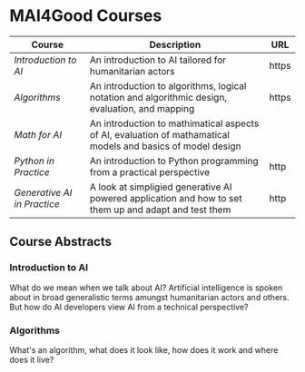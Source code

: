 # MAI4Good Courses


Course | Description | URL
--- | --- | ---
*Introduction to AI* | An introduction to AI tailored for humanitarian actors | https
*Algorithms* | An introduction to algorithms, logical notation and algorithmic design, evaluation, and mapping | https
*Math for AI* | An introduction to mathimatical aspects of AI, evaluation of mathamatical models and basics of model design
*Python in Practice* | An introduction to Python programming from a practical perspective | http
*Generative AI in Practice* | A look at simpligied generative AI powered application and how to set them up and adapt and test them | http

## Course Abstracts

### Introduction to AI

What do we mean when we talk about AI? Artificial intelligence is spoken about in broad generalistic terms amungst humanitarian actors and others. But how do AI developers view AI from a technical perspective?

### Algorithms

What's an algorithm, what does it look like, how does it work and where does it live?

